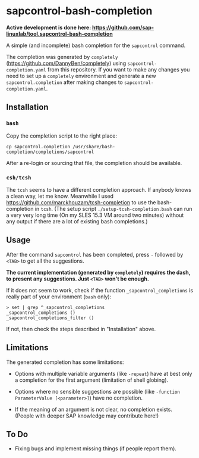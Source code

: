 # sapcontrol-bash-completion

**Active development is done here: https://github.com/sap-linuxlab/tool.sapcontrol-bash-completion**


A simple (and incomplete) bash completion for the `sapcontrol` command.

The completion was generated by `completely` (https://github.com/DannyBen/completely) using `sapcontrol-completion.yaml` from this repository. If you want to make any changes you need to set up a `completely` environment and generate  a new `sapcontrol.completion` after making changes to `sapcontrol-completion.yaml`.

## Installation

### `bash`

Copy the completion script to the right place:

```
cp sapcontrol.completion /usr/share/bash-completion/completions/sapcontrol
```

After a re-login or sourcing that file, the completion should be available.


### `csh/tcsh`

The `tcsh` seems to have a different completion approach. If anybody knows a clean way, let me know.
Meanwhile I used https://github.com/marckhouzam/tcsh-completion to use the bash-completion in `tcsh`.
(The setup script `./setup-tcsh-completion.bash` can run a very very long time (On my SLES 15.3 VM 
around two minutes) without any output if there are a lot of existing bash completions.)

## Usage

After the command `sapcontrol` has been completed, press `-` followed by `<TAB>` to get all the suggestions.

**The current implementation (generated by `completely`) requires the dash, to present any suggestions.
Just `<TAB>` won't be enough.**

If it does not seem to work, check if the function `_sapcontrol_completions` is really part of your environment (`bash` only):

```
> set | grep ^_sapcontrol_completions
_sapcontrol_completions () 
_sapcontrol_completions_filter () 
```

If not, then check the steps described in "Installation" above.

## Limitations

The generated completion has some limitations:

- Options with multiple variable arguments (like `-repeat`) have at best only a completion
  for the first argument (limitation of shell globing).

- Options where no sensible suggestions are possible (like `-function ParameterValue [<parameter>]`) have no completion.

- If the meaning of an argument is not clear, no completion exists.\
  (People with deeper SAP knowledge may contribute here!)  

## To Do

- Fixing bugs and implement missing things (if people report them).
